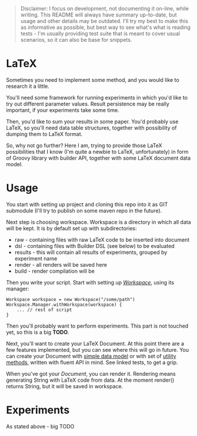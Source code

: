 > Disclaimer: I focus on development, not documenting it on-line, while writing. This README will always have summary
> up-to-date, but usage and other details may be outdated. I'll try my best to make this as informative as possible,
> but best way to see what's what is reading tests - I'm usually providing test suite that is meant to cover
> usual scenarios, so it can also be base for snippets.

# LaTeX

Sometimes you need to implement some method, and you would like to research it a little.

You'll need some framework for running experiments in which you'd like to try out different parameter values.
Result persistence may be really important, if your experiments take some time.

Then, you'd like to sum your results in some paper. You'd probably use LaTeX, so you'll need
data table structures, together with possibility of dumping them to LaTeX format.

So, why not go further? Here I am, trying to provide those LaTeX possibilities that I know (I'm quite a newbie
to LaTeX, unfortunately) in form of Groovy library with builder API, together with some LaTeX document data model.

# Usage

You start with setting up project and cloning this repo into it as GIT submodule (I'll try to publish on some
maven repo in the future).

Next step is choosing workspace. Workspace is a directory in which all data will be kept. It is by default
set up with subdirectories:
* raw - containing files with raw LaTeX code to be inserted into document
* dsl - containing files with Builder DSL (see below) to be evaluated
* results - this will contain all results of experiments, grouped by experiment name
* render - all renders will be saved here
* build - render compilation will be

Then you write your script. Start with setting up [*Workspace*](/src/main/groovy/can/i/has/latex/experiments/Workspace.groovy), using its manager:

    Workspace workspace = new Workspace("/some/path")
    Workspace.Manager.withWorkspace(workspace) {
        ... // rest of script
    }

Then you'll probably want to perform experiments. This part is not touched yet, so this is a big **TODO**.

Next, you'll want to create your LaTeX Document. At this point there are a few features implemented, but you can
see where this will go in future. You can create your Document with
[simple data model](/src/test/groovy/can/i/has/latex/ModelTest.groovy) or with set of
[utility methods](/src/test/groovy/can/i/has/latex/FluentAPITest.groovy),
written with fluent API in mind. See linked tests, to get a grip.

When you've got your *Document*, you can render it. Rendering means generating String with LaTeX code from
data. At the moment render() returns String, but it will be saved in workspace.

# Experiments

As stated above - big TODO
